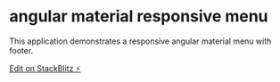 # angular material responsive menu

This application demonstrates a responsive angular material menu with footer. 

[Edit on StackBlitz ⚡️](https://stackblitz.com/edit/angular-ivy-dpe4x3)
